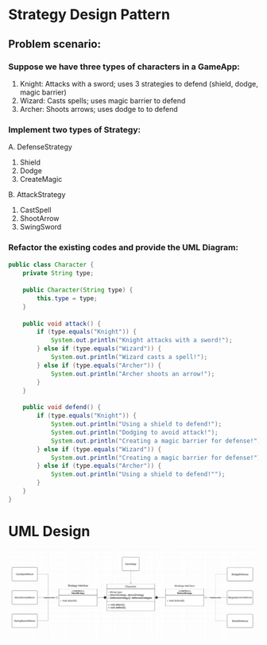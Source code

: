 # Strategy Design Pattern

## Problem scenario:

### Suppose we have three types of characters in a GameApp:

1. Knight: Attacks with a sword; uses 3 strategies to defend (shield, dodge, magic barrier)
2. Wizard: Casts spells; uses magic barrier to defend
3. Archer: Shoots arrows; uses dodge to to defend

### Implement two types of Strategy:
A.  DefenseStrategy
1. Shield
2. Dodge
3. CreateMagic

B.  AttackStrategy
1.  CastSpell
2.  ShootArrow
3.  SwingSword


### Refactor the existing codes and provide the UML Diagram:

```java
public class Character {
	private String type;

	public Character(String type) {
		this.type = type;
	}

	public void attack() {
		if (type.equals("Knight")) {
			System.out.println("Knight attacks with a sword!");
		} else if (type.equals("Wizard")) {
			System.out.println("Wizard casts a spell!");
		} else if (type.equals("Archer")) {
			System.out.println("Archer shoots an arrow!");
		}
	}

	public void defend() {
		if (type.equals("Knight")) {
			System.out.println("Using a shield to defend!");
			System.out.println("Dodging to avoid attack!");
			System.out.println("Creating a magic barrier for defense!");
		} else if (type.equals("Wizard")) {
			System.out.println("Creating a magic barrier for defense!");
		} else if (type.equals("Archer")) {
			System.out.println("Using a shield to defend!"");
		}
	}
}
```

# UML Design
![img.png](resources/img.png)